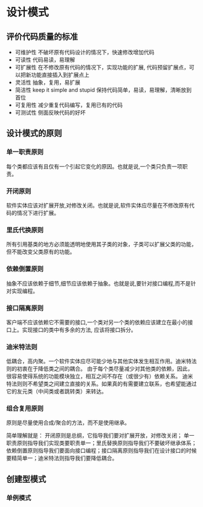 # 设计模式

## 评价代码质量的标准

- 可维护性 不破坏原有代码设计的情况下，快速修改增加代码
- 可读性 代码易读，易理解
- 可扩展性 在不修改原有代码的情况下，实现功能的扩展, 代码预留扩展点，可以把新功能直接插入到扩展点上 
- 灵活性 抽象，复用，易扩展
- 简洁性 keep it simple and stupid 保持代码简单，易读，易理解，清晰放到首位
- 可复用性 减少重复代码编写，复用已有的代码
- 可测试性 侧面反映代码的好坏

## 设计模式的原则

### 单一职责原则
每个类都应该有且仅有一个引起它变化的原因。也就是说,一个类只负责一项职责。

### 开闭原则
软件实体应该对扩展开放,对修改关闭。也就是说,软件实体应尽量在不修改原有代码的情况下进行扩展。

### 里氏代换原则
所有引用基类的地方必须能透明地使用其子类的对象，子类可以扩展父类的功能，但不能改变父类原有的功能。

### 依赖倒置原则
抽象不应该依赖于细节,细节应该依赖于抽象。也就是说,要针对接口编程,而不是针对实现编程。

### 接口隔离原则
客户端不应该依赖它不需要的接口,一个类对另一个类的依赖应该建立在最小的接口上。实现接口的类中有多余的方法, 应该将接口拆分。

### 迪米特法则
低耦合，高内聚。一个软件实体应尽可能少地与其他实体发生相互作用。迪米特法则的初衷在于降低类之间的耦合。
由于每个类尽量减少对其他类的依赖，因此，很容易使得系统的功能模块独立，相互之间不存在（或很少有）依赖关系。
迪米特法则则不希望类之间建立直接的关系。如果真的有需要建立联系，也希望能通过它的友元类（中间类或者跳转类）来转达。

### 组合复用原则
原则是尽量使用合成/聚合的方法，而不是使用继承。


简单理解就是： 开闭原则是总纲，它指导我们要对扩展开放，对修改关闭；
单一职责原则指导我们实现类要职责单一；里氏替换原则指导我们不要破坏继承体系；
依赖倒置原则指导我们要面向接口编程；接口隔离原则指导我们在设计接口的时候要精简单一；迪米特法则指导我们要降低耦合。

## 创建型模式
### 单例模式

